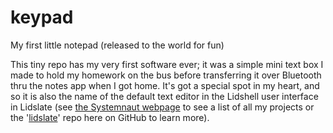 # keypad
My first little notepad (released to the world for fun)

This tiny repo has my very first software ever; it was a simple mini text box I made to hold my homework on the bus before transferring it over Bluetooth thru the notes app when I got home. It's got a special spot in my heart, and so it is also the name of the default text editor in the Lidshell user interface in Lidslate (see [the Systemnaut webpage](https://www.systemnaut.com/) to see a list of all my projects or the '[lidslate](https://github.com/systemnaut/lidslate)' repo here on GitHub to learn more).
